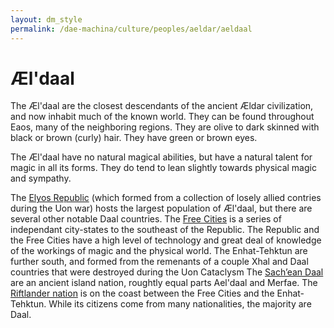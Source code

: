 ```yaml
---
layout: dm_style
permalink: /dae-machina/culture/peoples/aeldar/aeldaal
---
```


# Æl'daal 

The Æl'daal are the closest descendants of the ancient Ældar civilization, and now inhabit much of the known world.
They can be found throughout Eaos, many of the neighboring regions.
They are olive to dark skinned with black or brown (curly) hair. They have green or brown eyes.

The Æl'daal have no natural magical abilities, but have a natural talent for magic in all its forms. They do tend to lean slightly towards physical magic and sympathy.

The [Elyos Republic](../../organizations/elyos_republic) (which formed from a collection of losely allied contries during the Uon war) hosts the largest population of Æl'daal, but there are several other notable Daal countries. 
The [Free Cities](../../organizations/free_cities) is a series of independant city-states to the southeast of the Republic. The Republic and the Free Cities have a high level of technology and great deal of knowledge of the workings of magic and the physical world.
The Enhat-Tehktun are further south, and formed from the remenants of a couple Xhal and Daal countries that were destroyed during the Uon Cataclysm
The [Sach’ean Daal](../../organizations/sachean_isles) are an ancient island nation, roughtly equal parts Ael'daal and Merfae.
The [Riftlander nation](./riftlanders) is on the coast between the Free Cities and the Enhat-Tehktun. While its citizens come from many nationalities, the majority are Daal.
